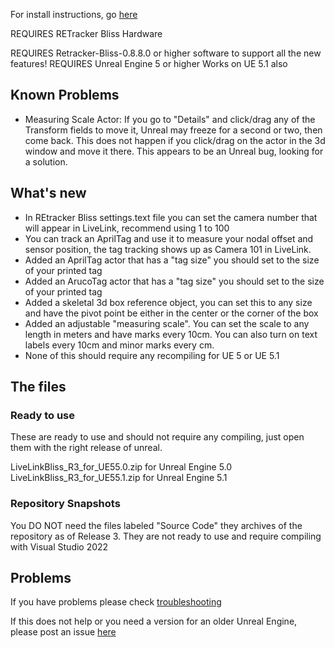 For install instructions, go [here](INSTALLATION.md)

REQUIRES RETracker Bliss Hardware

REQUIRES Retracker-Bliss-0.8.8.0 or higher software to support all the new features!
REQUIRES Unreal Engine 5 or higher
Works on UE 5.1 also

## Known Problems

* Measuring Scale Actor: If you go to "Details" and click/drag any of the Transform fields to move it, Unreal may freeze for a second or two, then come back. This does not happen if you click/drag on the actor in the 3d window and move it there.  This appears to be an Unreal bug, looking for a solution.

## What's new

* In REtracker Bliss settings.text file you can set the camera number that will appear in LiveLink, recommend using 1 to 100
* You can track an AprilTag and use it to measure your nodal offset and sensor position, the tag tracking shows up as Camera 101 in LiveLink.
* Added an AprilTag actor that has a "tag size" you should set to the size of your printed tag
* Added an ArucoTag actor that has a "tag size" you should set to the size of your printed tag
* Added a skeletal 3d box reference object, you can set this to any size and have the pivot point be either in the center or the corner of the box
* Added an adjustable "measuring scale".  You can set the scale to any length in meters and have marks every 10cm.  You can also turn on text labels every 10cm and minor marks every cm.
* None of this should require any recompiling for UE 5 or UE 5.1

## The files

### Ready to use

These are ready to use and should not require any compiling, just open them with the right release of unreal.

LiveLinkBliss_R3_for_UE55.0.zip  for Unreal Engine 5.0
LiveLinkBliss_R3_for_UE55.1.zip  for Unreal Engine 5.1

### Repository Snapshots

You DO NOT need the files labeled "Source Code" they archives of the repository as of Release 3.  They are not ready to use and require compiling with Visual Studio 2022

## Problems

If you have problems please check [troubleshooting](TROUBLESHOOTING.md) 

If this does not help or you need a version for an older Unreal Engine, please post an issue [here](https://github.com/MiloMindbender/LiveLinkPlugins/issues)